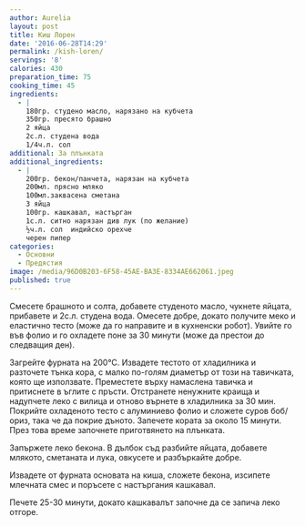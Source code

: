 ```yaml
---
author: Aurelia
layout: post
title: Киш Лорен
date: '2016-06-28T14:29'
permalink: /kish-loren/
servings: '8'
calories: 430
preparation_time: 75
cooking_time: 45
ingredients:
  - |
    180гр. студено масло, нарязано на кубчета
    350гр. пресято брашно
    2 яйца 
    2с.л. студена вода
    1/4ч.л. сол
additional: За плънката
additional_ingredients:
  - |
    200гр. бекон/панчета, нарязан на кубчета
    200мл. прясно мляко
    100мл.заквасена сметана
    3 яйца
    100гр. кашкавал, настърган
    1с.л. ситно нарязан див лук (по желание)
    ½ч.л. сол  индийско орехче
    черен пипер
categories:
  - Основни
  - Предястия
image: /media/96D0B203-6F58-45AE-BA3E-8334AE662061.jpeg
published: true
---
```

Смесете брашното и солта, добавете студеното масло, чукнете яйцата, прибавете и 2с.л. студена вода. Омесете добре, докато получите меко и еластично тесто (може да го направите и в кухненски робот). Увийте го във фолио и го охладете поне за 30 минути (може да престои до следващия ден).

Загрейте фурната на 200°C. Извадете тестото от хладилника и разточете тънка кора, с малко по-голям диаметър от този на тавичката, която ще използвате. Преместете върху намаслена тавичка и притиснете в ъглите с пръсти. Отстранете ненужните краища и надупчете леко с вилица и отново върнете в хладилника за 30 мин. Покрийте охладеното тесто с алуминиево фолио и сложете суров боб/ориз, така че да покрие дъното. Запечете кората за около 15 минути. През това време започнете приготвянето на плънката.

Запържете леко бекона. В дълбок съд разбийте яйцата, добавете млякото, сметаната и лука, овкусете и разбъркайте добре.

Извадете от фурната основата на киша, сложете бекона, изсипете млечната смес и поръсете с настъргания кашкавал.

Печете 25-30 минути, докато кашкавалът започне да се запича леко отгоре.
